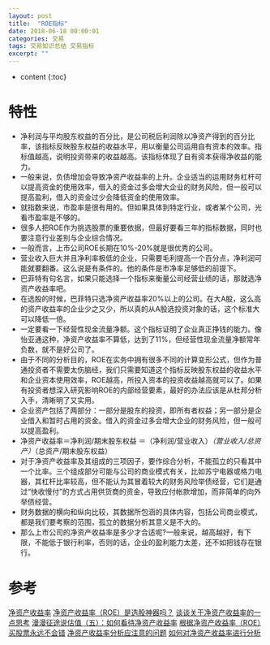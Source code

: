 ```yaml
---
layout: post
title:  "ROE指标"
date: 2018-06-18 00:00:01
categories: 交易
tags: 交易知识总结 交易指标
excerpt: ""
---
```


* content
{:toc}


# 特性
* 净利润与平均股东权益的百分比，是公司税后利润除以净资产得到的百分比率，该指标反映股东权益的收益水平，用以衡量公司运用自有资本的效率。指标值越高，说明投资带来的收益越高。该指标体现了自有资本获得净收益的能力。
* 一般来说，负债增加会导致净资产收益率的上升。企业适当的运用财务杠杆可以提高资金的使用效率，借入的资金过多会增大企业的财务风险，但一般可以提高盈利，借入的资金过少会降低资金的使用效率。
* 就指数来说，市盈率是很有用的。但如果具体到特定行业，或者某个公司，光看市盈率是不够的。
* 很多人把ROE作为挑选股票的重要依据，但最好要看三年的指标数据，同时也要注意行业差别与企业综合情况。
* 一般而言，上市公司ROE长期在10%-20%就是很优秀的公司。
* 营业收入巨大并且净利率极低的企业，只需要毛利提高一个百分点，净利润可能就要翻番。这么说是有条件的。他的条件是市净率足够低的前提下。
* 巴菲特有句名言，如果只能选择一个指标来衡量公司经营业绩的话，那就选净资产收益率吧。
* 在选股的时候，巴菲特只选净资产收益率20%以上的公司。在大A股，这么高的资产收益率的企业少之又少，所以真的从A股选投资对象的话，这个标准大可以降低一倍。
* 一定要看一下经营性现金流量净额。这个指标证明了企业真正挣钱的能力。像怡亚通这种，净资产收益率不算低，达到了11%，但经营性现金流量净额常年负数，就不是好公司了。
* 由于不同的分析目的，ROE在实务中拥有很多不同的计算变形公式，但作为普通投资者不需要太伤脑经，我们只需要知道这个指标反映股东权益的收益水平和企业资本使用效率，ROE越高，所投入资本的投资收益越高就可以了。如果有投资者想深入研究影响ROE的内部经营要素，最好的办法应该是从杜邦分析入手，清晰明了又实用。
* 企业资产包括了两部分：一部分是股东的投资，即所有者权益；另一部分是企业借入和暂时占用的资金。借入的资金过多会增大企业的财务风险，但一般可以提高盈利。
* 净资产收益率＝净利润/期末股东权益 ＝（净利润/营业收入）*（营业收入/总资产）*（总资产/期末股东权益）
* 对于净资产收益率及其组成的三项因子，要作综合分析，不能孤立的只看其中一个比率。三个组成部分可能与公司的商业模式有关，比如苏宁电器或格力电器，其杠杆比率较高，但不能认为其冒着较大的财务风险举债经营，它们是通过“快收慢付”的方式占用供货商的资金，导致应付帐款增加，而非简单的向外举债经营。
* 财务数据的横向和纵向比较，其数据所包涵的具体内容，包括公司商业模式，都是我们要考察的范围，孤立的数据分析其意义是不大的。
* 那么上市公司的净资产收益率是多少才合适呢?一般来说，越高越好，有下限，不能低于银行利率，否则的话，企业的盈利能力太差，还不如把钱存在银行。






# 参考
[净资产收益率](https://baike.baidu.com/item/%E5%87%80%E8%B5%84%E4%BA%A7%E6%94%B6%E7%9B%8A%E7%8E%87/2064749?fr=aladdin)
[净资产收益率（ROE）是选股神器吗？](https://zhuanlan.zhihu.com/p/25213204)
[谈谈关于净资产收益率的一点思考](https://zhuanlan.zhihu.com/p/34970678)
[漫漫征途说估值（五）：如何看待净资产收益率](https://zhuanlan.zhihu.com/p/25443236)
[根据净资产收益率（ROE）买股票永远不会错](https://zhuanlan.zhihu.com/p/30393210)
[净资产收益率分析应注意的问题](http://blog.sina.com.cn/s/blog_501609930102e5pq.html)
[如何对净资产收益率进行分析](https://www.ppmoney.com/wdstock/521954.html)



